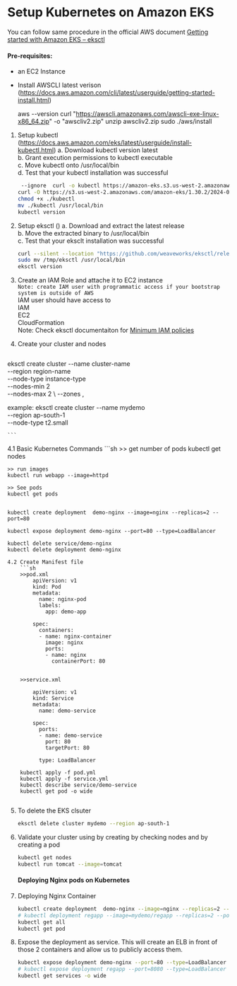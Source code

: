# Setup Kubernetes on Amazon EKS

You can follow same procedure in the official  AWS document [Getting started with Amazon EKS – eksctl](https://docs.aws.amazon.com/eks/latest/userguide/getting-started-eksctl.html)   

#### Pre-requisites: 
  - an EC2 Instance 
  - Install AWSCLI latest verison  (https://docs.aws.amazon.com/cli/latest/userguide/getting-started-install.html)
 
	aws --version
	curl "https://awscli.amazonaws.com/awscli-exe-linux-x86_64.zip" -o "awscliv2.zip"
	unzip awscliv2.zip
	sudo ./aws/install

1. Setup kubectl   (https://docs.aws.amazon.com/eks/latest/userguide/install-kubectl.html)
   a. Download kubectl version latest  
   b. Grant execution permissions to kubectl executable   
   c. Move kubectl onto /usr/local/bin   
   d. Test that your kubectl installation was successful    

   ```sh 
    --ignore  curl -o kubectl https://amazon-eks.s3.us-west-2.amazonaws.com/1.21.2/2021-07-05/bin/linux/amd64/kubectl
   curl -O https://s3.us-west-2.amazonaws.com/amazon-eks/1.30.2/2024-07-12/bin/linux/amd64/kubectl
   chmod +x ./kubectl
   mv ./kubectl /usr/local/bin 
   kubectl version
   ```
2. Setup eksctl  ()
   a. Download and extract the latest release   
   b. Move the extracted binary to /usr/local/bin   
   c. Test that your eksclt installation was successful   

   ```sh
   curl --silent --location "https://github.com/weaveworks/eksctl/releases/latest/download/eksctl_$(uname -s)_amd64.tar.gz" | tar xz -C /tmp
   sudo mv /tmp/eksctl /usr/local/bin
   eksctl version
   ```
     
3. Create an IAM Role and attache it to EC2 instance    
   `Note: create IAM user with programmatic access if your bootstrap system is outside of AWS`   
   IAM user should have access to   
   IAM   
   EC2   
   CloudFormation  
   Note: Check eksctl documentaiton for [Minimum IAM policies](https://eksctl.io/usage/minimum-iam-policies/)
   
4. Create your cluster and nodes 
   ```sh
eksctl create cluster --name cluster-name  \
   --region region-name \
   --node-type instance-type \
   --nodes-min 2 \
   --nodes-max 2 \ 
   --zones <AZ-1>,<AZ-2>
   
   example:
   eksctl create cluster --name mydemo \
   --region ap-south-1 \
   --node-type t2.small 
  
    ```

4.1 Basic Kubernetes Commands
	```sh
	>> get number of pods
	kubectl get nodes
	
	>> run images
	kubectl run webapp --image=httpd
	
	>> See pods
	kubectl get pods
	
	
	kubectl create deployment  demo-nginx --image=nginx --replicas=2 --port=80

	kubectl expose deployment demo-nginx --port=80 --type=LoadBalancer

	kubectl delete service/demo-nginx
	kubectl delete deployment demo-nginx

```	
4.2 Create Manifest file
	```sh
	>>pod.xml
		apiVersion: v1
		kind: Pod
		metadata:
		  name: nginx-pod
		  labels:
			app: demo-app

		spec:
		  containers:
		  - name: nginx-container
			image: nginx
			ports:
			- name: nginx 
			  containerPort: 80


	>>service.xml
	
		apiVersion: v1
		kind: Service
		metadata:
		  name: demo-service

		spec:
		  ports:
		  - name: demo-service
			port: 80
			targetPort: 80

		  type: LoadBalancer

	kubectl apply -f pod.yml
	kubectl apply -f service.yml
	kubectl describe service/demo-service
	kubectl get pod -o wide
	

   ```
5. To delete the EKS clsuter 
   ```sh 
   eksctl delete cluster mydemo --region ap-south-1
   ```
   
6. Validate your cluster using by creating by checking nodes and by creating a pod 
   ```sh 
   kubectl get nodes
   kubectl run tomcat --image=tomcat 
   ```
   
   
   
   
   
   
   
   
   
   
   
   
   
   
   
   
   
   
   
   
   
   
   
   
   
   
   
   
   
   
   
   
   
   
   
   #### Deploying Nginx pods on Kubernetes
1. Deploying Nginx Container
    ```sh
    kubectl create deployment  demo-nginx --image=nginx --replicas=2 --port=80
    # kubectl deployment regapp --image=mydemo/regapp --replicas=2 --port=8080
    kubectl get all
    kubectl get pod
   ```

1. Expose the deployment as service. This will create an ELB in front of those 2 containers and allow us to publicly access them.
   ```sh
   kubectl expose deployment demo-nginx --port=80 --type=LoadBalancer
   # kubectl expose deployment regapp --port=8080 --type=LoadBalancer
   kubectl get services -o wide
   ```

